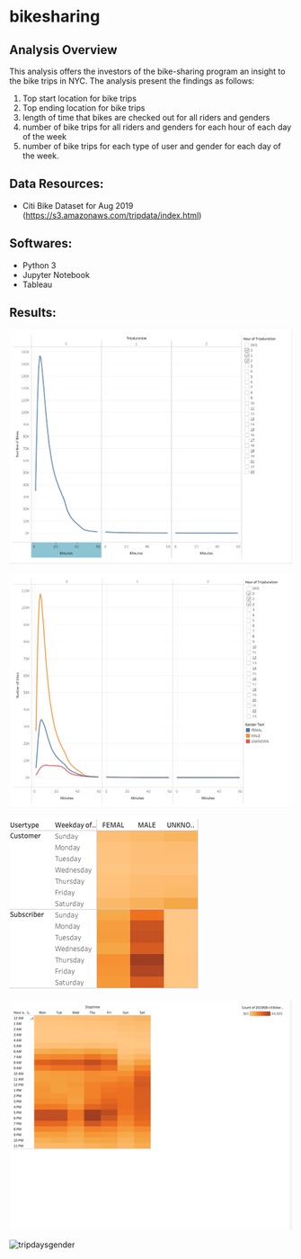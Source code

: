 # bikesharing


## Analysis Overview

This analysis offers the investors of the bike-sharing program an insight to the bike trips in NYC. The analysis present the findings as follows:

1. Top start location for bike trips
2. Top ending location for bike trips
3. length of time that bikes are checked out for all riders and genders
4. number of bike trips for all riders and genders for each hour of each day of the week
5. number of bike trips for each type of user and gender for each day of the week.

## Data Resources:
- Citi Bike Dataset for Aug 2019 (https://s3.amazonaws.com/tripdata/index.html)

## Softwares: 
- Python 3
- Jupyter Notebook
- Tableau

## Results:

![checkout](images/checkout_time.png)

![gender](images/checkout_gender.png)

![tripuser](images/trip_user.png)

![tripdays](images/trip_weekdays.png)

![tripdaysgender](images/trip_weekdays_gender.png)
